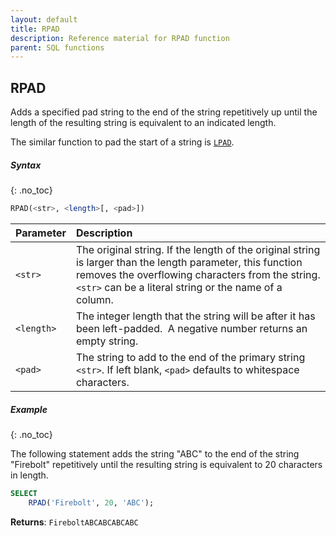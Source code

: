 ```yaml
---
layout: default
title: RPAD
description: Reference material for RPAD function
parent: SQL functions
---
```


## RPAD

Adds a specified pad string to the end of the string repetitively up until the length of the resulting string is equivalent to an indicated length.

The similar function to pad the start of a string is [`LPAD`](./lpad.md).

##### Syntax
{: .no_toc}

```sql
​​RPAD(<str>, <length>[, <pad>])​​
```

| Parameter  | Description                                                                                                                                                                                                                 |
| :---------- | :--------------------------------------------------------------------------------------------------------------------------------------------------------------------------------------------------------------------------- |
| `<str>`    | The original string. If the length of the original string is larger than the length parameter, this function removes the overflowing characters from the string. ​ `<str>` can be a literal string or the name of a column. |
| `<length>` | The integer length that the string will be after it has been left-padded. ​ A negative number returns an empty string.                                                                                                      |
| `<pad>`    | The string to add to the end of the primary string `<str>`. If left blank, `<pad>` defaults to whitespace characters.                                                                                                       |

##### Example
{: .no_toc}

The following statement adds the string "ABC" to the end of the string "Firebolt" repetitively until the resulting string is equivalent to 20 characters in length.

```sql
SELECT
	RPAD('Firebolt', 20, 'ABC');
```

**Returns**: `FireboltABCABCABCABC`
